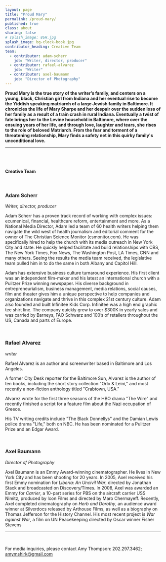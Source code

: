 ```yaml
---
layout: page
title: "Proud Mary"
permalink: /proud-mary/
published: true
class: about
sharing: false
# splash_image: 86H.jpg
splash_image: bg-clock-book.jpg
contributor_heading: Creative Team
team:
  - contributor: adam-scherr
    job: "Writer, director, producer"
  - contributor: rafael-alvarez
    job: "Writer"
  - contributor: axel-baumann
    job: "Director of Photography"
---
```

**Proud Mary is the true story of the writer’s family, and centers on a young, black, Christian girl from Indiana and her eventual rise to become the Yiddish speaking matriarch of a large Jewish family in Baltimore. It chronicles the life of Mary Sharpe and her despair over the sudden loss of her family as a result of a train crash in rural Indiana. Eventually a twist of fate brings her to the Levine household in Baltimore, where over the ensuing years of her life, and through love, laughter and tears, she rises to the role of beloved Matriarch. From the fear and torment of a threatening relationship, Mary finds a safety net in this quirky family's unconditional love.**

---

<br /><br />

#### Creative Team

<br />

### Adam Scherr

*Writer, director, producer*

Adam Scherr has a proven track record of working with complex issues: ecumenical, financial, healthcare reform, entertainment and more. As a National Media Director, Adam led a team of 60 health writers helping them navigate the wild west of health journalism and editorial comment for the owner of The Christian Science Monitor (csmonitor.com). He was specifically hired to help the church with its media outreach in New York City and state. He quickly helped facilitate and build relationships with CBS, The New York Times, Fox News, The Washington Post, LA Times, CNN and many others. Seeing the results the media team received, the legislative team pulled him in to do the same in both Albany and Capitol Hill.

Adam has extensive business culture turnaround experience. His first client was an independent film-maker and his latest an international church with a Pulitzer Prize winning newspaper. His diverse background in entrepreneurialism, business management, media relations, social causes, film and theater gives him a unique perspective to help companies and organizations navigate and thrive in this complex 21st century culture. Adam also founded and built Infinitee Kids Corp. Infinitee was a high end graphic tee shirt line. The company quickly grew to over $300K in yearly sales and was carried by Barneys, FAO Schwarz and 100’s of retailers throughout the US, Canada and parts of Europe.

<br />


### Rafael Alvarez

*writer*

Rafael Alvarez is an author and screenwriter based in Baltimore and Los Angeles.

A former City Desk reporter for the Baltimore Sun, Alvarez is the author of ten books, including the short story collection "Orlo & Leini," and most recently a non-fiction anthology titled "Crabtown, USA."

Alvarez wrote for the first three seasons of the HBO drama "The Wire" and recently finished a script for a feature film about the Nazi occupation of Greece.

His TV writing credits include "The Black Donnellys" and the Damian Lewis police drama "Life," both on NBC. He has been nominated for a Pulitzer Prize and an Edgar Award.

<br />

### Axel Baumann

*Director of Photography*

Axel Baumann is an Emmy Award-winning cinematographer. He lives in New York City and has been shooting for 20 years. In 2005, Axel received his first Emmy nomination for *Liberia: An Uncivil War*, directed by Jonathan Stack and broadcasted on Discovery/Times. In 2008, Axel was awarded an Emmy for *Carrier*, a 10-part series for PBS on the aircraft carrier USS Nimitz, produced by Icon Films and directed by Maro Chermayeff. Recently, Axel completed cinematography on *Herb and Dorothy*, an audience award winner at Silverdocs released by Arthouse Films, as well as a biography on Thomas Jefferson for the History Channel. His most recent project is *War against War*, a film on UN Peacekeeping directed by Oscar winner Fisher Stevens

---

<br />

For media inquiries, please contact Amy Thompson: 202.297.3462; <amymshirk@gmail.com>
